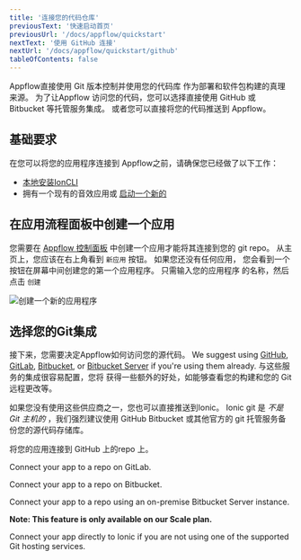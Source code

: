 ```yaml
---
title: '连接您的代码仓库'
previousText: '快速启动首页'
previousUrl: '/docs/appflow/quickstart'
nextText: '使用 GitHub 连接'
nextUrl: '/docs/appflow/quickstart/github'
tableOfContents: false
---
```


Appflow直接使用 Git 版本控制并使用您的代码库 作为部署和软件包构建的真理来源。 为了让Appflow 访问您的代码，您可以选择直接使用 GitHub 或 Bitbucket 等托管服务集成。 或者您可以直接将您的代码推送到 Appflow。

## 基础要求

在您可以将您的应用程序连接到 Appflow之前，请确保您已经做了以下工作：

* [本地安装IonCLI](/docs/cli#installation)
* 拥有一个现有的音效应用或 [启动一个新的](/docs/cli/commands/start/)

## 在应用流程面板中创建一个应用

您需要在 [Appflow 控制面板](https://dashboard.ionicframework.com) 中创建一个应用才能将其连接到您的 git repo。 从主页上，您应该在右上角看到 `新应用` 按钮。 如果您还没有任何应用， 您会看到一个按钮在屏幕中间创建您的第一个应用程序。 只需输入您的应用程序 的名称，然后点击 `创建`

![创建一个新的应用程序](/docs/assets/img/appflow/ss-create-app.png)

## 选择您的Git集成

接下来，您需要决定Appflow如何访问您的源代码。 We suggest using [GitHub](https://github.com/), [GitLab](https://gitlab.com/), [Bitbucket](https://bitbucket.org/), or [Bitbucket Server](https://bitbucket.org/product/enterprise) if you're using them already. 与这些服务的集成很容易配置，您将 获得一些额外的好处，如能够查看您的构建和您的 Git 远程更改等。

如果您没有使用这些供应商之一，您也可以直接推送到Ionic。 Ionic git 是 *不是 Git 主机的* ，我们强烈建议使用 GitHub Bitbucket 或其他官方的 git 托管服务备份您的源代码存储库。

<docs-cards> <docs-card header="Connect using GitHub" href="/docs/appflow/quickstart/github" icon="/docs/assets/icons/guide-github-icon.png"> 

将您的应用连接到 GitHub 上的repo 上。</docs-card>

<docs-card header="Connect using GitLab" href="/docs/appflow/quickstart/gitlab" icon="/docs/assets/icons/guide-gitlab-icon.png"> 

Connect your app to a repo on GitLab.</docs-card>

<docs-card header="Connect using Bitbucket" href="/docs/appflow/quickstart/bitbucket" icon="/docs/assets/icons/guide-bitbucket-icon.png"> 

Connect your app to a repo on Bitbucket.</docs-card>

<docs-card header="Connect using Bitbucket Server" href="/docs/appflow/quickstart/bitbucket-server" icon="/docs/assets/icons/guide-bitbucket-icon.png"> 

Connect your app to a repo using an on-premise Bitbucket Server instance.

**Note: This feature is only available on our Scale plan.** </docs-card>

<docs-card header="Connect using Ionic" href="/docs/appflow/quickstart/ionic-remote" icon="/docs/assets/icons/guide-ionic-icon.png"> 

Connect your app directly to Ionic if you are not using one of the supported Git hosting services.</docs-card> </docs-cards>